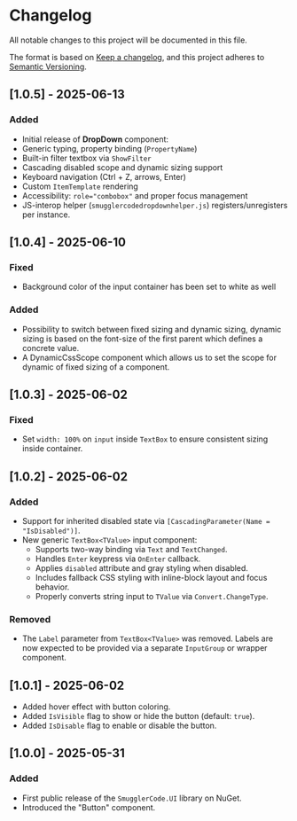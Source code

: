 ﻿# Changelog

All notable changes to this project will be documented in this file.

The format is based on [Keep a changelog](https://keepachangelog.com/en/1.0.0),
and this project adheres to [Semantic Versioning](https://semver.org/).

## [1.0.5] - 2025-06-13

### Added
- Initial release of **DropDown<T>** component:
- Generic typing, property binding (`PropertyName`)
- Built-in filter textbox via `ShowFilter`
- Cascading disabled scope and dynamic sizing support
- Keyboard navigation (Ctrl + Z, arrows, Enter)
- Custom `ItemTemplate` rendering
- Accessibility: `role="combobox"` and proper focus management
- JS-interop helper (`smugglercodedropdownhelper.js`) registers/unregisters per instance.

## [1.0.4] - 2025-06-10

### Fixed

- Background color of the input container has been set to white as well

### Added

- Possibility to switch between fixed sizing and dynamic sizing, dynamic sizing is based on the font-size of the first parent which defines a concrete value.
- A DynamicCssScope component which allows us to set the scope for dynamic of fixed sizing of a component.
## [1.0.3] - 2025-06-02

### Fixed

- Set `width: 100%` on `input` inside `TextBox` to ensure consistent sizing inside container.

## [1.0.2] - 2025-06-02

### Added

- Support for inherited disabled state via `[CascadingParameter(Name = "IsDisabled")]`.
- New generic `TextBox<TValue>` input component:
  - Supports two-way binding via `Text` and `TextChanged`.
  - Handles `Enter` keypress via `OnEnter` callback.
  - Applies `disabled` attribute and gray styling when disabled.
  - Includes fallback CSS styling with inline-block layout and focus behavior.
  - Properly converts string input to `TValue` via `Convert.ChangeType`.

### Removed

- The `Label` parameter from `TextBox<TValue>` was removed.
  Labels are now expected to be provided via a separate `InputGroup` or wrapper component.

## [1.0.1] - 2025-06-02

- Added hover effect with button coloring.
- Added `IsVisible` flag to show or hide the button (default: `true`).
- Added `IsDisable` flag to enable or disable the button.
 
## [1.0.0] - 2025-05-31

### Added

- First public release of the `SmugglerCode.UI` library on NuGet.
- Introduced the "Button" component.
